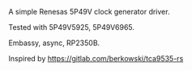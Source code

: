 A simple Renesas 5P49V clock generator driver.

Tested with 5P49V5925, 5P49V6965.

Embassy, async, RP2350B.

Inspired by https://gitlab.com/berkowski/tca9535-rs
